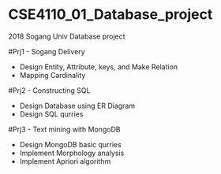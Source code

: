 # CSE4110_01_Database_project
2018 Sogang Univ Database project

#Prj1 - Sogang Delivery
- Design Entity, Attribute, keys, and Make Relation
- Mapping Cardinality

#Prj2 - Constructing SQL
- Design Database using ER Diagram
- Design SQL qurries

#Prj3 - Text mining with MongoDB
- Design MongoDB basic qurries
- Implement Morphology analysis
- Implement Apriori algorithm
